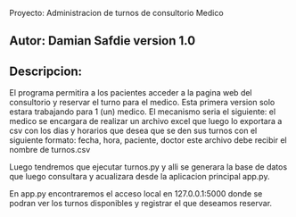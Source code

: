 Proyecto: Administracion de turnos de consultorio Medico

Autor: Damian Safdie
version 1.0
------------
Descripcion:
------------
El programa permitira a los pacientes acceder a la pagina web del consultorio y reservar el turno para el medico.
Esta primera version solo estara trabajando para 1 (un) medico.
El mecanismo seria el siguiente:
el medico se encargara de realizar un archivo excel que luego lo exportara a csv con los dias y horarios que desea que se den sus turnos con el siguiente formato:
fecha, hora, paciente, doctor
este archivo debe recibir el nombre de turnos.csv

Luego tendremos que ejecutar turnos.py y alli se generara la base de datos que luego consultara y acualizara desde la aplicacion principal app.py.

En app.py encontraremos el acceso local en 127.0.0.1:5000 donde se podran ver los turnos disponibles y registrar el que deseamos reservar.









